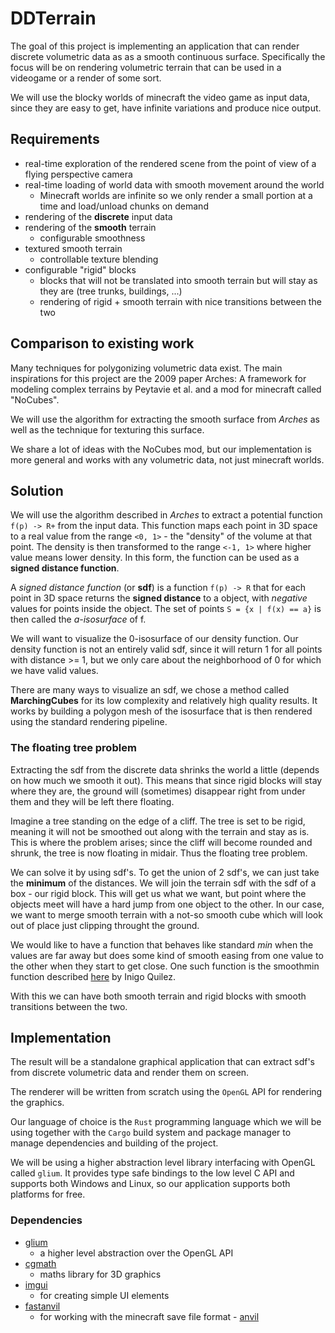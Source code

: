# DDTerrain

The goal of this project is implementing an application
that can render discrete volumetric data as as a smooth continuous surface.
Specifically the focus will be on rendering volumetric terrain that can be used
in a videogame or a render of some sort.

We will use the blocky worlds of minecraft the video game as input data, since they are easy to get, have infinite variations and produce nice output.

## Requirements
- real-time exploration of the rendered scene from the point of view of a flying
perspective camera
- real-time loading of world data with smooth movement around the world
    - Minecraft worlds are infinite so we only render a small portion at a time 
    and load/unload chunks on demand
- rendering of the **discrete** input data
- rendering of the **smooth** terrain
    - configurable smoothness
- textured smooth terrain
    - controllable texture blending
- configurable "rigid" blocks
    - blocks that will not be translated into smooth terrain but will stay as they are (tree trunks, buildings, ...)
    - rendering of rigid + smooth terrain with nice transitions between the two

## Comparison to existing work
Many techniques for polygonizing volumetric data exist. The main inspirations for this project are the 2009 paper Arches: A framework for modeling complex terrains by Peytavie et al. and a mod for minecraft called "NoCubes".

We will use the algorithm for extracting the smooth surface from *Arches* as well as the technique for texturing this surface.

We share a lot of ideas with the NoCubes mod, but our implementation is more general and works with any volumetric data, not just minecraft worlds.

## Solution
We will use the algorithm described in *Arches* to extract a potential function `f(p) -> R+` from the input data. This function maps each point in 3D space to a real value from the range `<0, 1>` - the "density" of the volume at that point. The density is then transformed to the range `<-1, 1>` where higher value means lower density. In this form, the function can be used as a **signed distance function**.

A *signed distance function* (or **sdf**) is a function `f(p) -> R` that for each point in 3D space returns the **signed distance** to a object, with *negative* values for points inside the object. The set of points `S = {x | f(x) == a}` is then called the *a-isosurface* of f.

We will want to visualize the 0-isosurface of our density function. 
Our density function is not an entirely valid sdf, since it will return 1 for all points with distance >= 1, but we only care about the neighborhood of 0 for which we have valid values.

There are many ways to visualize an sdf, we chose a method called **MarchingCubes** for its low complexity and relatively high quality results. It works by building a polygon mesh of the isosurface that is then rendered using the standard rendering pipeline.

### The floating tree problem
Extracting the sdf from the discrete data shrinks the world a little (depends on how much we smooth it out). This means that since rigid blocks will stay where they are, the ground will (sometimes) disappear right from under them and they will be left there floating.

Imagine a tree standing on the edge of a cliff. The tree is set to be rigid, meaning it will not be smoothed out along with the terrain and stay as is. This is where the problem arises; since the cliff will become rounded and shrunk, the tree is now floating in midair. Thus the floating tree problem.

We can solve it by using sdf's. To get the union of 2 sdf's, we can just take the **minimum** of the distances. We will join the terrain sdf with the sdf of a box - our rigid block.
This will get us what we want, but point where the objects meet will have a hard jump from one object to the other. In our case, we want to merge smooth terrain with a not-so smooth cube which will look out of place just clipping throught the ground. 

We would like to have a function that behaves like standard *min* when the values are far away but does some kind of smooth easing from one value to the other when they start to get close. One such function is the smoothmin function described [here](https://iquilezles.org/articles/smin/) by Inigo Quilez.

With this we can have both smooth terrain and rigid blocks with smooth transitions between the two.

## Implementation
The result will be a standalone graphical application that can extract sdf's from discrete volumetric data and render them on screen.

The renderer will be written from scratch using the `OpenGL` API for rendering the graphics.

Our language of choice is the `Rust` programming language which we will be using together with the `Cargo` build system and package manager to manage dependencies and building of the project.

We will be using a higher abstraction level library interfacing with OpenGL called `glium`. It provides type safe bindings to the low level C API and supports both Windows and Linux, so our application supports both platforms for free.

### Dependencies
- [glium](https://crates.io/crates/glium)
    - a higher level abstraction over the OpenGL API
- [cgmath](https://crates.io/crates/cgmath)
    - maths library for 3D graphics
- [imgui](https://crates.io/crates/imgui)
    - for creating simple UI elements
- [fastanvil](https://crates.io/crates/fastanvil)
    - for working with the minecraft save file format - [anvil](https://minecraft.fandom.com/wiki/Anvil_file_format)